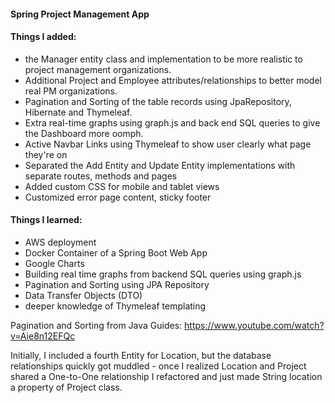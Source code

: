 #### Spring Project Management App

#### Things I added:
- the Manager entity class and implementation to be more realistic to
project management organizations.
- Additional Project and Employee attributes/relationships to better
model real PM organizations.
- Pagination and Sorting of the table records using JpaRepository, 
Hibernate and Thymeleaf.
- Extra real-time graphs using graph.js and back end SQL queries to give 
the Dashboard more oomph.
- Active Navbar Links using Thymeleaf to show user clearly what page they're on
- Separated the Add Entity and Update Entity implementations with separate
routes, methods and pages
- Added custom CSS for mobile and tablet views
- Customized error page content, sticky footer 

#### Things I learned:
- AWS deployment
- Docker Container of a Spring Boot Web App
- Google Charts
- Building real time graphs from backend SQL queries using graph.js
- Pagination and Sorting using JPA Repository
- Data Transfer Objects (DTO)
- deeper knowledge of Thymeleaf templating

Pagination and Sorting from Java Guides: https://www.youtube.com/watch?v=Aie8n12EFQc

Initially, I included a fourth Entity for Location, but the database relationships
quickly got muddled - once I realized Location and Project shared a One-to-One
relationship I refactored and just made String location a property of Project class.